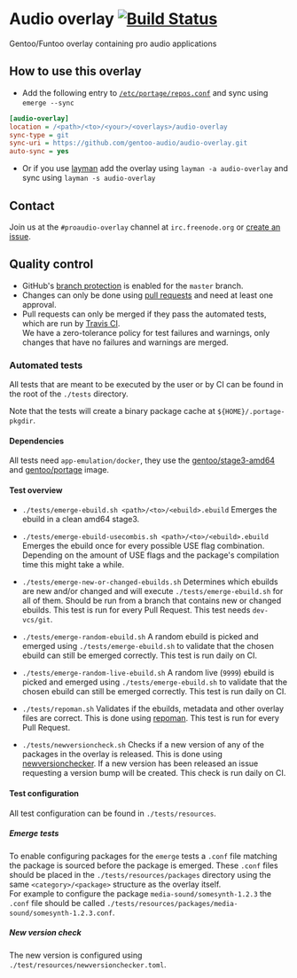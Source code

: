 # Audio overlay [![Build Status](https://travis-ci.org/gentoo-audio/audio-overlay.svg?branch=master)](https://travis-ci.org/gentoo-audio/audio-overlay)

Gentoo/Funtoo overlay containing pro audio applications

## How to use this overlay
- Add the following entry to [`/etc/portage/repos.conf`](https://wiki.gentoo.org/wiki//etc/portage/repos.conf) and sync using `emerge --sync`
```ini
[audio-overlay]
location = /<path>/<to>/<your>/<overlays>/audio-overlay
sync-type = git
sync-uri = https://github.com/gentoo-audio/audio-overlay.git
auto-sync = yes
```
- Or if you use [layman](https://wiki.gentoo.org/wiki/Layman) add the overlay using `layman -a audio-overlay` and sync using `layman -s audio-overlay`

## Contact
Join us at the `#proaudio-overlay` channel at `irc.freenode.org` or [create an issue](https://github.com/gentoo-audio/audio-overlay/issues/new).

## Quality control
- GitHub's [branch protection](https://help.github.com/articles/about-protected-branches/) is enabled for the `master` branch.
- Changes can only be done using [pull requests](https://help.github.com/articles/about-pull-requests/) and need at least one approval.
- Pull requests can only be merged if they pass the automated tests, which are run by [Travis CI](https://travis-ci.org/gentoo-audio/audio-overlay).
<br>We have a zero-tolerance policy for test failures and warnings, only changes that have no failures and warnings are merged.

### Automated tests
All tests that are meant to be executed by the user or by CI can be found in the root of the `./tests` directory.

Note that the tests will create a binary package cache at `${HOME}/.portage-pkgdir`.

#### Dependencies
All tests need `app-emulation/docker`, they use the [gentoo/stage3-amd64](https://hub.docker.com/r/gentoo/stage3-amd64/) and [gentoo/portage](https://hub.docker.com/r/gentoo/portage/) image.

#### Test overview
- `./tests/emerge-ebuild.sh <path>/<to>/<ebuild>.ebuild`
Emerges the ebuild in a clean amd64 stage3.

- `./tests/emerge-ebuild-usecombis.sh <path>/<to>/<ebuild>.ebuild`
Emerges the ebuild once for every possible USE flag combination.
Depending on the amount of USE flags and the package's compilation time this might take a while.

- `./tests/emerge-new-or-changed-ebuilds.sh`
Determines which ebuilds are new and/or changed and will execute `./tests/emerge-ebuild.sh` for all of them.
Should be run from a branch that contains new or changed ebuilds.
This test is run for every Pull Request.
This test needs `dev-vcs/git`.

- `./tests/emerge-random-ebuild.sh`
A random ebuild is picked and emerged using `./tests/emerge-ebuild.sh` to validate that the chosen ebuild can still be emerged correctly.
This test is run daily on CI.

- `./tests/emerge-random-live-ebuild.sh`
A random live (`9999`) ebuild is picked and emerged using `./tests/emerge-ebuild.sh` to validate that the chosen ebuild can still be emerged correctly.
This test is run daily on CI.

- `./tests/repoman.sh`
Validates if the ebuilds, metadata and other overlay files are correct.
This is done using [repoman](https://wiki.gentoo.org/wiki/Repoman).
This test is run for every Pull Request.

- `./tests/newversioncheck.sh`
Checks if a new version of any of the packages in the overlay is released.
This is done using [newversionchecker](https://github.com/simonvanderveldt/newversionchecker).
If a new version has been released an issue requesting a version bump will be created.
This check is run daily on CI.


#### Test configuration
All test configuration can be found in `./tests/resources`.

##### Emerge tests
To enable configuring packages for the `emerge` tests a `.conf` file matching the package is sourced before the package is emerged. These `.conf` files should be placed in the `./tests/resources/packages` directory using the same `<category>/<package>` structure as the overlay itself.
<br>For example to configure the package `media-sound/somesynth-1.2.3` the `.conf` file should be called `./tests/resources/packages/media-sound/somesynth-1.2.3.conf`.

##### New version check
The new version is configured using `./test/resources/newversionchecker.toml`.
